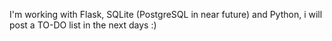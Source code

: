 I'm working with Flask, SQLite (PostgreSQL in near future) and Python, i will post a TO-DO list in the next days :)

